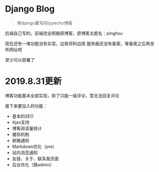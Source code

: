 # Django Blog
> 用django重写的typecho博客

后端自己写的，前端完全照搬原博客，原博客主题名：pinghsu

现在还有一堆功能没有实现，边查资料边搭
服务器还没有备案，等备案之后再发布网址吧

至少可以部署了

# 2019.8.31更新
博客功能基本全部实现，除了只能一级评论，暂无法回复评论

接下来要加入的功能：

* 基本的SEO
* Ajax支持
* 博客阅读量统计
* 缓存机制
* 邮箱通知
* Markdown优化（pre）
* 站内消息通知
* 友链、关于、联系我页面
* 后台优化（换admin）
